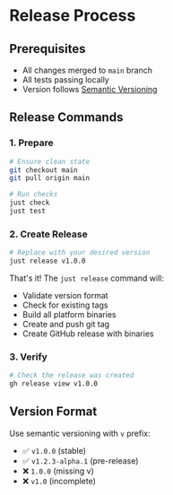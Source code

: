 # Release Process

## Prerequisites

- All changes merged to `main` branch
- All tests passing locally
- Version follows [Semantic Versioning](https://semver.org/)

## Release Commands

### 1. Prepare

```bash
# Ensure clean state
git checkout main
git pull origin main

# Run checks
just check
just test
```

### 2. Create Release

```bash
# Replace with your desired version
just release v1.0.0
```

That's it! The `just release` command will:
- Validate version format
- Check for existing tags
- Build all platform binaries
- Create and push git tag
- Create GitHub release with binaries

### 3. Verify

```bash
# Check the release was created
gh release view v1.0.0
```

## Version Format

Use semantic versioning with `v` prefix:
- ✅ `v1.0.0` (stable)
- ✅ `v1.2.3-alpha.1` (pre-release)
- ❌ `1.0.0` (missing v)
- ❌ `v1.0` (incomplete)
